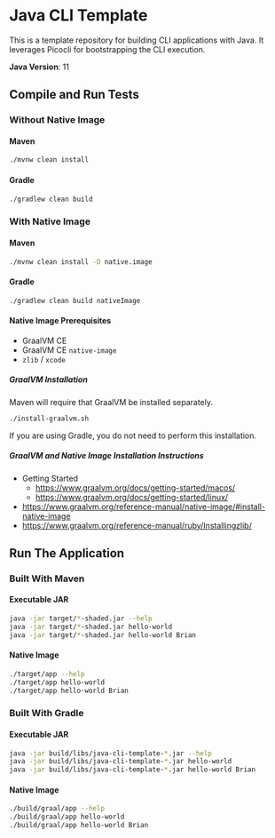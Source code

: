 # Java CLI Template

This is a template repository for building CLI applications with Java.  It leverages Picocli for 
bootstrapping the CLI execution.

**Java Version**: 11

## Compile and Run Tests

### Without Native Image

#### Maven
```sh
./mvnw clean install
```

#### Gradle
```sh
./gradlew clean build
```

### With Native Image

#### Maven
```sh
./mvnw clean install -D native.image
```

#### Gradle
```sh
./gradlew clean build nativeImage
```

#### Native Image Prerequisites
- GraalVM CE
- GraalVM CE `native-image`
- `zlib` / `xcode`

##### GraalVM Installation
Maven will require that GraalVM be installed separately.

```sh
./install-graalvm.sh
```

If you are using Gradle, you do not need to perform this installation.

##### GraalVM and Native Image Installation Instructions
- Getting Started
  - https://www.graalvm.org/docs/getting-started/macos/
  - https://www.graalvm.org/docs/getting-started/linux/
- https://www.graalvm.org/reference-manual/native-image/#install-native-image
- https://www.graalvm.org/reference-manual/ruby/Installingzlib/

## Run The Application

### Built With Maven

#### Executable JAR
```sh
java -jar target/*-shaded.jar --help
java -jar target/*-shaded.jar hello-world
java -jar target/*-shaded.jar hello-world Brian
```

#### Native Image
```sh
./target/app --help
./target/app hello-world
./target/app hello-world Brian
```

### Built With Gradle

#### Executable JAR
```sh
java -jar build/libs/java-cli-template-*.jar --help
java -jar build/libs/java-cli-template-*.jar hello-world
java -jar build/libs/java-cli-template-*.jar hello-world Brian
```

#### Native Image
```sh
./build/graal/app --help
./build/graal/app hello-world
./build/graal/app hello-world Brian
```
